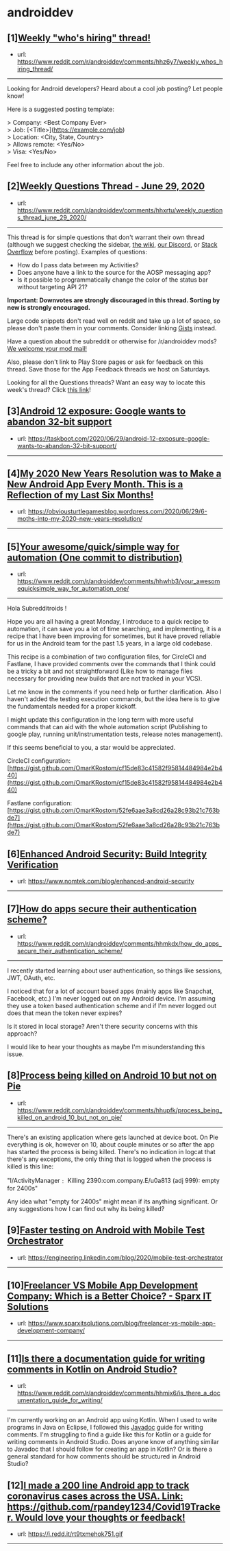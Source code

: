 # androiddev
## [1][Weekly "who's hiring" thread!](https://www.reddit.com/r/androiddev/comments/hhz6y7/weekly_whos_hiring_thread/)
- url: https://www.reddit.com/r/androiddev/comments/hhz6y7/weekly_whos_hiring_thread/
---
Looking for Android developers? Heard about a cool job posting? Let people know!

Here is a suggested posting template:

&gt; Company: &lt;Best Company Ever&gt;  
&gt; Job: [&lt;Title&gt;]\(https://example.com/job)  
&gt; Location: &lt;City, State, Country&gt;  
&gt; Allows remote: &lt;Yes/No&gt;  
&gt; Visa: &lt;Yes/No&gt;  

Feel free to include any other information about the job.
## [2][Weekly Questions Thread - June 29, 2020](https://www.reddit.com/r/androiddev/comments/hhxrtu/weekly_questions_thread_june_29_2020/)
- url: https://www.reddit.com/r/androiddev/comments/hhxrtu/weekly_questions_thread_june_29_2020/
---
This thread is for simple questions that don't warrant their own thread (although we suggest checking the sidebar, [the wiki](http://www.reddit.com/r/androiddev/wiki/), [our Discord](https://discord.gg/D2cNrqX), or [Stack Overflow](http://stackoverflow.com) before posting). Examples of questions:

* How do I pass data between my Activities?
* Does anyone have a link to the source for the AOSP messaging app?
* Is it possible to programmatically change the color of the status bar without targeting API 21?

**Important: Downvotes are strongly discouraged in this thread. Sorting by new is strongly encouraged.**

Large code snippets don't read well on reddit and take up a lot of space, so please don't paste them in your comments. Consider linking [Gists](https://gist.github.com) instead.

Have a question about the subreddit or otherwise for /r/androiddev mods? [We welcome your mod mail!](http://www.reddit.com/message/compose?to=%2Fr%2Fandroiddev)

Also, please don't link to Play Store pages or ask for feedback on this thread. Save those for the App Feedback threads we host on Saturdays.

Looking for all the Questions threads? Want an easy way to locate this week's thread? Click [this link](https://www.reddit.com/r/androiddev/search?q=title%3A%22questions+thread%22+author%3A%22AutoModerator%22&amp;restrict_sr=on&amp;sort=new&amp;t=all)!
## [3][Android 12 exposure: Google wants to abandon 32-bit support](https://www.reddit.com/r/androiddev/comments/hhwtaz/android_12_exposure_google_wants_to_abandon_32bit/)
- url: https://taskboot.com/2020/06/29/android-12-exposure-google-wants-to-abandon-32-bit-support/
---

## [4][My 2020 New Years Resolution was to Make a New Android App Every Month. This is a Reflection of my Last Six Months!](https://www.reddit.com/r/androiddev/comments/hhrps5/my_2020_new_years_resolution_was_to_make_a_new/)
- url: https://obviousturtlegamesblog.wordpress.com/2020/06/29/6-moths-into-my-2020-new-years-resolution/
---

## [5][Your awesome/quick/simple way for automation (One commit to distribution)](https://www.reddit.com/r/androiddev/comments/hhwhb3/your_awesomequicksimple_way_for_automation_one/)
- url: https://www.reddit.com/r/androiddev/comments/hhwhb3/your_awesomequicksimple_way_for_automation_one/
---
Hola Subredditroids !

Hope you are all having a great Monday, I introduce to a quick recipe to automation, it can save you a lot of time searching, and implementing, it is a recipe that I have been improving for sometimes, but it have proved reliable for us in the Android team for the past 1.5 years, in a large old codebase.

This recipe is a combination of two configuration files, for CircleCI and Fastlane, I have provided comments over the commands that I think could be a tricky a bit and not straightforward (Like how to manage files necessary for providing new builds that are not tracked in your VCS).

Let me know in the comments if you need help or further clarification. Also I haven't added the testing execution commands, but the idea here is to give the fundamentals needed for a proper kickoff.

I might update this configuration in the long term with more useful commands that can aid with the whole automation script (Publishing to google play, running unit/instrumentation tests, release notes management).

If this seems beneficial to you, a star would be appreciated.

CircleCI configuration: [https://gist.github.com/OmarKRostom/cf15de83c41582f95814484984e2b440](https://gist.github.com/OmarKRostom/cf15de83c41582f95814484984e2b440)

Fastlane configuration: [https://gist.github.com/OmarKRostom/52fe6aae3a8cd26a28c93b21c763bde7](https://gist.github.com/OmarKRostom/52fe6aae3a8cd26a28c93b21c763bde7)
## [6][Enhanced Android Security: Build Integrity Verification](https://www.reddit.com/r/androiddev/comments/hhytrh/enhanced_android_security_build_integrity/)
- url: https://www.nomtek.com/blog/enhanced-android-security
---

## [7][How do apps secure their authentication scheme?](https://www.reddit.com/r/androiddev/comments/hhmkdx/how_do_apps_secure_their_authentication_scheme/)
- url: https://www.reddit.com/r/androiddev/comments/hhmkdx/how_do_apps_secure_their_authentication_scheme/
---
I recently started learning about user authentication, so things like sessions, JWT, OAuth, etc.

I noticed that for a lot of account based apps (mainly apps like Snapchat, Facebook, etc.) I'm never logged out on my Android device. I'm assuming they use a token based authentication scheme and if I'm never logged out does that mean the token never expires?

Is it stored in local storage? Aren't there security concerns with this approach?

I would like to hear your thoughts as maybe I'm misunderstanding this issue.
## [8][Process being killed on Android 10 but not on Pie](https://www.reddit.com/r/androiddev/comments/hhupfk/process_being_killed_on_android_10_but_not_on_pie/)
- url: https://www.reddit.com/r/androiddev/comments/hhupfk/process_being_killed_on_android_10_but_not_on_pie/
---
There's an existing application where gets  launched at device boot. On Pie everything is ok, however on 10, about couple minutes or so after the app has started the process is being killed. There's no indication in logcat that there's any exceptions, the only  thing that is logged when the process is killed is this line:

"I/ActivityManager﹕ Killing 2390:com.company.E/u0a813 (adj 999): empty for 2400s"

Any idea what "empty for 2400s" might mean if its anything significant. Or any suggestions how I can find out why its being killed?
## [9][Faster testing on Android with Mobile Test Orchestrator](https://www.reddit.com/r/androiddev/comments/hhzt0v/faster_testing_on_android_with_mobile_test/)
- url: https://engineering.linkedin.com/blog/2020/mobile-test-orchestrator
---

## [10][Freelancer VS Mobile App Development Company: Which is a Better Choice? - Sparx IT Solutions](https://www.reddit.com/r/androiddev/comments/hhymyh/freelancer_vs_mobile_app_development_company/)
- url: https://www.sparxitsolutions.com/blog/freelancer-vs-mobile-app-development-company/
---

## [11][Is there a documentation guide for writing comments in Kotlin on Android Studio?](https://www.reddit.com/r/androiddev/comments/hhmix6/is_there_a_documentation_guide_for_writing/)
- url: https://www.reddit.com/r/androiddev/comments/hhmix6/is_there_a_documentation_guide_for_writing/
---
I'm currently working on an Android app using Kotlin. When I used to write programs in Java on Eclipse, I followed this [Javadoc](https://www.oracle.com/technical-resources/articles/java/javadoc-tool.html) guide for writing comments. I'm struggling to find a guide like this for Kotlin or a guide for writing comments in Android Studio. Does anyone know of anything similar to Javadoc that I should follow for creating an app in Kotlin? Or is there a general standard for how comments should be structured in Android Studio?
## [12][I made a 200 line Android app to track coronavirus cases across the USA. Link: https://github.com/rpandey1234/Covid19Tracker. Would love your thoughts or feedback!](https://www.reddit.com/r/androiddev/comments/hh7oyr/i_made_a_200_line_android_app_to_track/)
- url: https://i.redd.it/rt9txmehok751.gif
---

